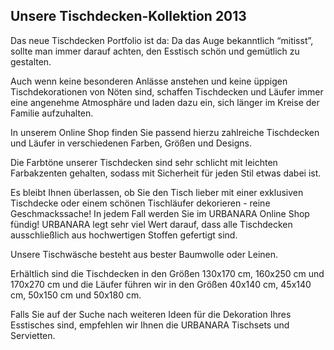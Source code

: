 Unsere Tischdecken-Kollektion 2013
----------------------------------

Das neue Tischdecken Portfolio ist da: Da das Auge bekanntlich “mitisst”, sollte man immer darauf achten, den Esstisch schön und gemütlich zu gestalten.

Auch wenn keine besonderen Anlässe anstehen und keine üppigen Tischdekorationen von Nöten sind, schaffen Tischdecken und Läufer immer eine angenehme Atmosphäre und laden dazu ein, sich länger im Kreise der Familie aufzuhalten.

In unserem Online Shop finden Sie passend hierzu zahlreiche Tischdecken und Läufer in verschiedenen Farben, Größen und Designs.

Die Farbtöne unserer Tischdecken sind sehr schlicht mit leichten Farbakzenten gehalten, sodass mit Sicherheit für jeden Stil etwas dabei ist.

Es bleibt Ihnen überlassen, ob Sie den Tisch lieber mit einer exklusiven Tischdecke oder einem schönen Tischläufer dekorieren - reine Geschmackssache! In jedem Fall werden Sie im URBANARA Online Shop fündig! URBANARA legt sehr viel Wert darauf, dass alle Tischdecken ausschließlich aus hochwertigen Stoffen gefertigt sind.

Unsere Tischwäsche besteht aus bester Baumwolle oder Leinen.

Erhältlich sind die Tischdecken in den Größen 130x170 cm, 160x250 cm und 170x270 cm und die Läufer führen wir in den Größen 40x140 cm, 45x140 cm, 50x150 cm und 50x180 cm.

Falls Sie auf der Suche nach weiteren Ideen für die Dekoration Ihres Esstisches sind, empfehlen wir Ihnen die URBANARA Tischsets und Servietten.
